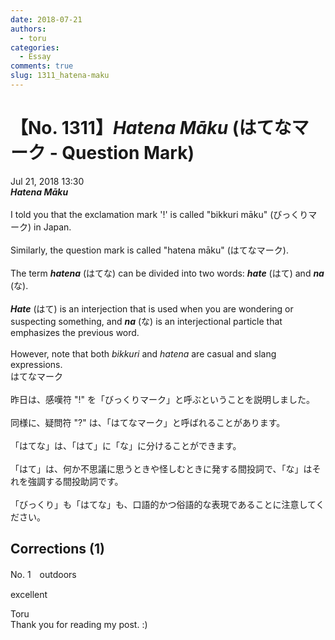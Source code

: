```yaml
---
date: 2018-07-21
authors:
  - toru
categories:
  - Essay
comments: true
slug: 1311_hatena-maku
---
```


# 【No. 1311】<strong><em>Hatena Māku</strong></em> (はてなマーク - Question Mark)
<div class="date">Jul 21, 2018 13:30</div>
<div id="post"><div id="body_show_ori">
<strong><em>Hatena Māku</strong></em><br/><br/>I told you that the exclamation mark '!' is called "bikkuri māku" (びっくりマーク) in Japan.<br/><br/>Similarly, the question mark is called "hatena māku" (はてなマーク).<br/><br/>The term <strong><em>hatena</em></strong> (はてな) can be divided into two words: <strong><em>hate</em></strong> (はて) and <strong><em>na</em></strong> (な).<br/><br/><strong><em>Hate</em></strong> (はて) is an interjection that is used when you are wondering or suspecting something, and <strong><em>na</em></strong> (な) is an interjectional particle that emphasizes the previous word.<br/><br/>However, note that both <em>bikkuri</em> and <em>hatena</em> are casual and slang expressions.
</div></div>

<!-- more -->

<div id="post_ja"><div id="body_show_mo">
はてなマーク<br/><br/>昨日は、感嘆符 "!" を「びっくりマーク」と呼ぶということを説明しました。<br/><br/>同様に、疑問符 "?" は、「はてなマーク」と呼ばれることがあります。<br/><br/>「はてな」は、「はて」に「な」に分けることができます。<br/><br/>「はて」は、何か不思議に思うときや怪しむときに発する間投詞で、「な」はそれを強調する間投助詞です。<br/><br/>「びっくり」も「はてな」も、口語的かつ俗語的な表現であることに注意してください。
</div></div>

## Corrections (1)
<div id="block"><div class="first_name"> No. 1　<span class="just_name">outdoors</span></div><div id="block2">
<p class="comment_small">
 excellent
</p>

</div><div class="name"><span class="just_name">Toru</span><br>
Thank you for reading my post. :)
</div>
</div>
